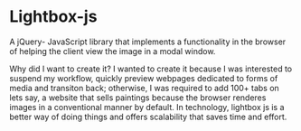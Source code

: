 # Lightbox-js
A jQuery- JavaScript library that implements a functionality in the browser of helping the client view the image in a modal window.


Why did I want to create it? I wanted to create it because I was interested to suspend my workflow, quickly preview webpages dedicated to forms of media and transiton back; otherwise, I was required to add 100+ tabs on lets say, a website that sells paintings because the browser renderes images in a conventional manner by default. In technology, lightbox js is a better way of doing things and offers scalability that saves time and effort.

